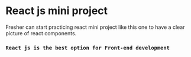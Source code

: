 # React js mini project 

Fresher can start practicing react mini project like this one to have a clear picture of react components.

### `React js is the best option for Front-end development`


